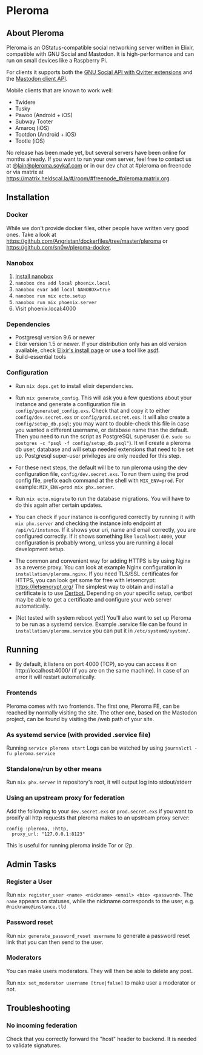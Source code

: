# Pleroma

## About Pleroma

Pleroma is an OStatus-compatible social networking server written in Elixir, compatible with GNU Social and Mastodon. It is high-performance and can run on small devices like a Raspberry Pi.

For clients it supports both the [GNU Social API with Qvitter extensions](https://twitter-api.readthedocs.io/en/latest/index.html) and the [Mastodon client API](https://github.com/tootsuite/documentation/blob/master/Using-the-API/API.md).

Mobile clients that are known to work well:

* Twidere
* Tusky
* Pawoo (Android + iOS)
* Subway Tooter
* Amaroq (iOS)
* Tootdon (Android + iOS)
* Tootle (iOS)

No release has been made yet, but several servers have been online for months already. If you want to run your own server, feel free to contact us at @lain@pleroma.soykaf.com or in our dev chat at #pleroma on freenode or via matrix at https://matrix.heldscal.la/#/room/#freenode_#pleroma:matrix.org.

## Installation

### Docker

While we don't provide docker files, other people have written very good ones. Take a look at https://github.com/Angristan/dockerfiles/tree/master/pleroma or https://github.com/sn0w/pleroma-docker.

### Nanobox

1. [Install nanobox](https://docs.nanobox.io/install/)
2. `nanobox dns add local phoenix.local`
3. `nanobox evar add local NANOBOX=true`
4. `nanobox run mix ecto.setup`
5. `nanobox run mix phoenix.server`
6. Visit phoenix.local:4000

### Dependencies

* Postgresql version 9.6 or newer
* Elixir version 1.5 or newer. If your distribution only has an old version available, check [Elixir's install page](https://elixir-lang.org/install.html) or use a tool like [asdf](https://github.com/asdf-vm/asdf).
* Build-essential tools

### Configuration

  * Run `mix deps.get` to install elixir dependencies.

  * Run `mix generate_config`. This will ask you a few questions about your instance and generate a configuration file in `config/generated_config.exs`. Check that and copy it to either `config/dev.secret.exs` or `config/prod.secret.exs`. It will also create a `config/setup_db.psql`; you may want to double-check this file in case you wanted a different username, or database name than the default. Then you need to run the script as PostgreSQL superuser (i.e. `sudo su postgres -c "psql -f config/setup_db.psql"`). It will create a pleroma db user, database and will setup needed extensions that need to be set up. Postgresql super-user privileges are only needed for this step.

  * For these next steps, the default will be to run pleroma using the dev configuration file, `config/dev.secret.exs`. To run them using the prod config file, prefix each command at the shell with `MIX_ENV=prod`. For example: `MIX_ENV=prod mix phx.server`.

  * Run `mix ecto.migrate` to run the database migrations. You will have to do this again after certain updates.

  * You can check if your instance is configured correctly by running it with `mix phx.server` and checking the instance info endpoint at `/api/v1/instance`. If it shows your uri, name and email correctly, you are configured correctly. If it shows something like `localhost:4000`, your configuration is probably wrong, unless you are running a local development setup.

  * The common and convenient way for adding HTTPS is by using Nginx as a reverse proxy. You can look at example Nginx configuration in `installation/pleroma.nginx`. If you need TLS/SSL certificates for HTTPS, you can look get some for free with letsencrypt: https://letsencrypt.org/
  The simplest way to obtain and install a certificate is to use [Certbot.](https://certbot.eff.org) Depending on your specific setup, certbot may be able to get a certificate and configure your web server automatically.

  * [Not tested with system reboot yet!] You'll also want to set up Pleroma to be run as a systemd service. Example .service file can be found in `installation/pleroma.service` you can put it in `/etc/systemd/system/`.

## Running

* By default, it listens on port 4000 (TCP), so you can access it on http://localhost:4000/ (if you are on the same machine). In case of an error it will restart automatically.

### Frontends
Pleroma comes with two frontends. The first one, Pleroma FE, can be reached by normally visiting the site. The other one, based on the Mastodon project, can be found by visiting the /web path of your site.

### As systemd service (with provided .service file)
Running `service pleroma start`
Logs can be watched by using `journalctl -fu pleroma.service`

### Standalone/run by other means
Run `mix phx.server` in repository's root, it will output log into stdout/stderr

### Using an upstream proxy for federation

Add the following to your `dev.secret.exs` or `prod.secret.exs` if you want to proxify all http requests that pleroma makes to an upstream proxy server:

    config :pleroma, :http,
      proxy_url: "127.0.0.1:8123"

This is useful for running pleroma inside Tor or i2p.

## Admin Tasks

### Register a User

Run `mix register_user <name> <nickname> <email> <bio> <password>`. The `name` appears on statuses, while the nickname corresponds to the user, e.g. `@nickname@instance.tld`

### Password reset

Run `mix generate_password_reset username` to generate a password reset link that you can then send to the user.

### Moderators

You can make users moderators. They will then be able to delete any post.

Run `mix set_moderator username [true|false]` to make user a moderator or not.

## Troubleshooting

### No incoming federation

Check that you correctly forward the "host" header to backend. It is needed to validate signatures.
